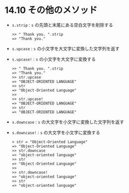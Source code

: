 # 14.10 その他のメソッド

- `s.strip` : `s` の先頭と末尾にある空白文字を削除する

    ```
    >> " Thank you. ".strip
    => "Thank you."
    ```

- `s.upcase` : `s` の小文字を大文字に変換した文字列を返す
- `s.upcase!` : `s` の小文字を大文字に変換する

    ```
    >> " Thank you. ".strip
    => "Thank you."
    >> str.upcase
    => "OBJECT-ORIENTED LANGUAGE"
    >> str
    => "Object-Oriented Language"
    >> 
    >> str.upcase!
    => "OBJECT-ORIENTED LANGUAGE"
    >> str
    => "OBJECT-ORIENTED LANGUAGE"
    ```

- `s.downcase` : `s` の大文字を小文字に変換した文字列を返す
- `s.downcase!` : `s` の大文字を小文字に変換する

    ```
    > str = "Object-Oriented Language"
    => "Object-Oriented Language"
    >> str.downcase
    => "object-oriented language"
    >> str
    => "Object-Oriented Language"
    >> 
    >> str.downcase!
    => "object-oriented language"
    >> str
    => "object-oriented language"
    ```

